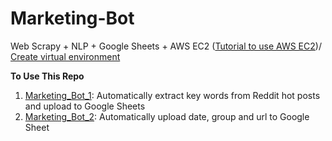 # Marketing-Bot

Web Scrapy + NLP + Google Sheets + AWS EC2
([Tutorial to use AWS EC2](https://medium.com/automation-generation/step-by-step-guide-to-run-a-simple-trading-algorithm-in-the-cloud-using-python-alpaca-and-aws-34c899b678b0))/ [Create virtual environment](https://github.com/googlesamples/assistant-sdk-python/issues/236 
)



**To Use This Repo**
1. [Marketing_Bot_1](https://github.com/AddyZhang/Marketing-Bot/tree/master/Marketing_Bot_1): Automatically extract key words from Reddit hot posts and upload to Google Sheets
2. [Marketing_Bot_2](https://github.com/AddyZhang/Marketing-Bot/tree/master/Marketing_Bot_2): Automatically upload date, group and url to Google Sheet

